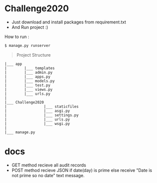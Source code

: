 # Challenge2020

  - Just download and install packages from requirement.txt
  - And Run project :)


How to run :
```sh
$ manage.py runserver
```
> Project Structure

    |___ app 
    |        |___ templates
    |        |___ admin.py
    |        |___ apps.py
    |        |___ models.py
    |        |___ test.py
    |        |___ views.py
    |        |___ urls.py   
    |
    |___ Challenge2020
    |                 |___ staticfiles
    |                 |___ asgi.py
    |                 |___ settings.py
    |                 |___ urls.py
    |                 |___ wsgi.py
    |
    |___ manage.py
 
# docs

 - GET method recieve all audit records
 - POST method recieve JSON if date(day) is prime else receive "Date is not prime so no date" text message.
